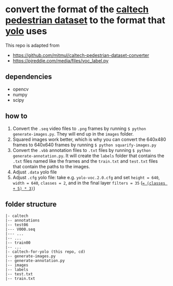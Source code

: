 # convert the format of the [caltech pedestrian dataset](http://www.vision.caltech.edu/Image_Datasets/CaltechPedestrians) to the format that [yolo](https://pjreddie.com/darknet/yolo) uses

This repo is adapted from
- https://github.com/mitmul/caltech-pedestrian-dataset-converter
- https://pjreddie.com/media/files/voc_label.py

## dependencies

- opencv
- numpy
- scipy

## how to

1. Convert the `.seq` video files to `.png` frames by running `$ python generate-images.py`. They will end up in the `images` folder.
3. Squared images work better, which is why you can convert the 640x480 frames to 640x640 frames by running `$ python squarify-images.py`
3. Convert the `.vbb` annotation files to `.txt` files by running `$ python generate-annotation.py`. It will create the `labels` folder that contains the `.txt` files named like the frames and the `train.txt` and `test.txt` files that contain the paths to the images.
4. Adjust `.data` yolo file
5. Adjust `.cfg` yolo file: take e.g. `yolo-voc.2.0.cfg` and set `height = 640`, `width = 640`, `classes = 2`, and in the final layer `filters = 35` ([`= (classes + 5) * 3)`](https://github.com/AlexeyAB/darknet))

## folder structure
```
|- caltech
|-- annotations
|-- test06
|--- V000.seq
|--- ...
|-- ...
|-- train00
|-- ...
|- caltech-for-yolo (this repo, cd)
|-- generate-images.py
|-- generate-annotation.py
|-- images
|-- labels
|-- test.txt
|-- train.txt
```
